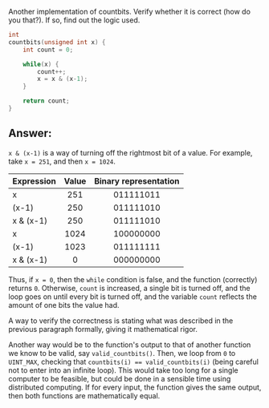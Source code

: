 Another implementation of countbits. Verify whether it is correct (how do you that?).
If so, find out the logic used.
```C
int
countbits(unsigned int x) {
    int count = 0;

    while(x) {
        count++;
        x = x & (x-1);
    }

    return count;
}
```
## Answer:

`x & (x-1)` is a way of turning off the rightmost bit of a value.
For example, take `x = 251`, and then `x = 1024`.

| Expression | Value | Binary representation |
| -----------|:-----:|:---------------------:|
| x          | 251   | 011111011             |
| (x-1)      | 250   | 011111010             |
| x & (x-1)  | 250   | 011111010             |
| x          | 1024  | 100000000             |
| (x-1)      | 1023  | 011111111             |
| x & (x-1)  | 0     | 000000000             |

Thus, if `x = 0`, then the `while` condition is false, and the function
(correctly) returns `0`. Otherwise, `count` is increased, a single bit is turned
off, and the loop goes on until every bit is turned off, and the variable `count`
reflects the amount of one bits the value had.

A way to verify the correctness is stating what was described in the previous
paragraph formally, giving it mathematical rigor.

Another way would be to the function's output to that of another function we
know to be valid, say `valid_countbits()`. Then, we loop from `0` to `UINT_MAX`,
checking that `countbits(i) == valid_countbits(i)` (being careful not to enter
into an infinite loop). This would take too long for a single computer to be
feasible, but could be done in a sensible time using distributed computing. If
for every input, the function gives the same output, then both functions are
mathematically equal.
